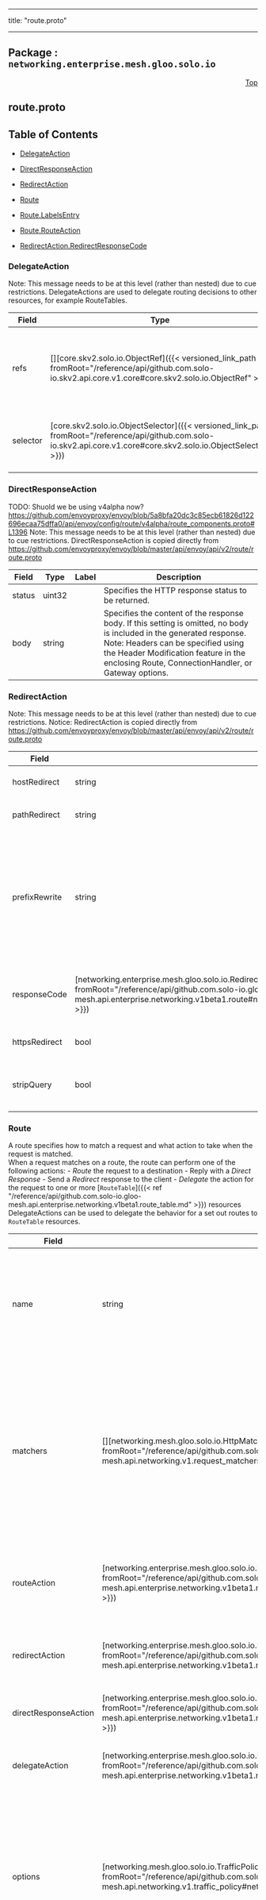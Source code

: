 
---

title: "route.proto"

---

## Package : `networking.enterprise.mesh.gloo.solo.io`



<a name="top"></a>

<a name="API Reference for route.proto"></a>
<p align="right"><a href="#top">Top</a></p>

## route.proto


## Table of Contents
  - [DelegateAction](#networking.enterprise.mesh.gloo.solo.io.DelegateAction)
  - [DirectResponseAction](#networking.enterprise.mesh.gloo.solo.io.DirectResponseAction)
  - [RedirectAction](#networking.enterprise.mesh.gloo.solo.io.RedirectAction)
  - [Route](#networking.enterprise.mesh.gloo.solo.io.Route)
  - [Route.LabelsEntry](#networking.enterprise.mesh.gloo.solo.io.Route.LabelsEntry)
  - [Route.RouteAction](#networking.enterprise.mesh.gloo.solo.io.Route.RouteAction)

  - [RedirectAction.RedirectResponseCode](#networking.enterprise.mesh.gloo.solo.io.RedirectAction.RedirectResponseCode)






<a name="networking.enterprise.mesh.gloo.solo.io.DelegateAction"></a>

### DelegateAction
Note: This message needs to be at this level (rather than nested) due to cue restrictions. DelegateActions are used to delegate routing decisions to other resources, for example RouteTables.


| Field | Type | Label | Description |
| ----- | ---- | ----- | ----------- |
| refs | [][core.skv2.solo.io.ObjectRef]({{< versioned_link_path fromRoot="/reference/api/github.com.solo-io.skv2.api.core.v1.core#core.skv2.solo.io.ObjectRef" >}}) | repeated | Delegate to the RouteTable resources with matching `name` and `namespace`. |
  | selector | [core.skv2.solo.io.ObjectSelector]({{< versioned_link_path fromRoot="/reference/api/github.com.solo-io.skv2.api.core.v1.core#core.skv2.solo.io.ObjectSelector" >}}) |  | Delegate to the RouteTables that match the given selector. |
  





<a name="networking.enterprise.mesh.gloo.solo.io.DirectResponseAction"></a>

### DirectResponseAction
TODO: Shuold we be using v4alpha now? https://github.com/envoyproxy/envoy/blob/5a8bfa20dc3c85ecb61826d122696ecaa75dffa0/api/envoy/config/route/v4alpha/route_components.proto#L1396 Note: This message needs to be at this level (rather than nested) due to cue restrictions. DirectResponseAction is copied directly from https://github.com/envoyproxy/envoy/blob/master/api/envoy/api/v2/route/route.proto


| Field | Type | Label | Description |
| ----- | ---- | ----- | ----------- |
| status | uint32 |  | Specifies the HTTP response status to be returned. |
  | body | string |  | Specifies the content of the response body. If this setting is omitted, no body is included in the generated response.<br>Note: Headers can be specified using the Header Modification feature in the enclosing Route, ConnectionHandler, or Gateway options. |
  





<a name="networking.enterprise.mesh.gloo.solo.io.RedirectAction"></a>

### RedirectAction
Note: This message needs to be at this level (rather than nested) due to cue restrictions. Notice: RedirectAction is copied directly from https://github.com/envoyproxy/envoy/blob/master/api/envoy/api/v2/route/route.proto


| Field | Type | Label | Description |
| ----- | ---- | ----- | ----------- |
| hostRedirect | string |  | The host portion of the URL will be swapped with this value. |
  | pathRedirect | string |  | The path portion of the URL will be swapped with this value. |
  | prefixRewrite | string |  | Indicates that during redirection, the matched prefix (or path) should be swapped with this value. This option allows redirect URLs be dynamically created based on the request.<br>  Pay attention to the use of trailing slashes as mentioned in   `RouteAction`'s `prefix_rewrite`. |
  | responseCode | [networking.enterprise.mesh.gloo.solo.io.RedirectAction.RedirectResponseCode]({{< versioned_link_path fromRoot="/reference/api/github.com.solo-io.gloo-mesh.api.enterprise.networking.v1beta1.route#networking.enterprise.mesh.gloo.solo.io.RedirectAction.RedirectResponseCode" >}}) |  | The HTTP status code to use in the redirect response. The default response code is MOVED_PERMANENTLY (301). |
  | httpsRedirect | bool |  | The scheme portion of the URL will be swapped with "https". |
  | stripQuery | bool |  | Indicates that during redirection, the query portion of the URL will be removed. Default value is false. |
  





<a name="networking.enterprise.mesh.gloo.solo.io.Route"></a>

### Route
A route specifies how to match a request and what action to take when the request is matched.<br>When a request matches on a route, the route can perform one of the following actions: - *Route* the request to a destination - Reply with a *Direct Response* - Send a *Redirect* response to the client - *Delegate* the action for the request to one or more [`RouteTable`]({{< ref "/reference/api/github.com.solo-io.gloo-mesh.api.enterprise.networking.v1beta1.route_table.md" >}}) resources DelegateActions can be used to delegate the behavior for a set out routes to `RouteTable` resources.


| Field | Type | Label | Description |
| ----- | ---- | ----- | ----------- |
| name | string |  | The name provides a convenience for users to be able to refer to a route by name. It includes names of VS, Route, and RouteTable ancestors of the Route. |
  | matchers | [][networking.mesh.gloo.solo.io.HttpMatcher]({{< versioned_link_path fromRoot="/reference/api/github.com.solo-io.gloo-mesh.api.networking.v1.request_matchers#networking.mesh.gloo.solo.io.HttpMatcher" >}}) | repeated | Matchers contain parameters for matching requests (i.e., based on HTTP path, headers, etc.). If empty, the route will match all requests (i.e, a single "/" path prefix matcher). For delegated routes, any parent matcher must have a `prefix` path matcher. |
  | routeAction | [networking.enterprise.mesh.gloo.solo.io.Route.RouteAction]({{< versioned_link_path fromRoot="/reference/api/github.com.solo-io.gloo-mesh.api.enterprise.networking.v1beta1.route#networking.enterprise.mesh.gloo.solo.io.Route.RouteAction" >}}) |  | This action is the primary action to be selected for most routes. The RouteAction tells the proxy to route requests to an upstream. |
  | redirectAction | [networking.enterprise.mesh.gloo.solo.io.RedirectAction]({{< versioned_link_path fromRoot="/reference/api/github.com.solo-io.gloo-mesh.api.enterprise.networking.v1beta1.route#networking.enterprise.mesh.gloo.solo.io.RedirectAction" >}}) |  | Redirect actions tell the proxy to return a redirect response to the downstream client. |
  | directResponseAction | [networking.enterprise.mesh.gloo.solo.io.DirectResponseAction]({{< versioned_link_path fromRoot="/reference/api/github.com.solo-io.gloo-mesh.api.enterprise.networking.v1beta1.route#networking.enterprise.mesh.gloo.solo.io.DirectResponseAction" >}}) |  | Return an arbitrary HTTP response directly, without proxying. |
  | delegateAction | [networking.enterprise.mesh.gloo.solo.io.DelegateAction]({{< versioned_link_path fromRoot="/reference/api/github.com.solo-io.gloo-mesh.api.enterprise.networking.v1beta1.route#networking.enterprise.mesh.gloo.solo.io.DelegateAction" >}}) |  | Delegate routing actions for the given matcher to one or more RouteTables. |
  | options | [networking.mesh.gloo.solo.io.TrafficPolicySpec.Policy]({{< versioned_link_path fromRoot="/reference/api/github.com.solo-io.gloo-mesh.api.networking.v1.traffic_policy#networking.mesh.gloo.solo.io.TrafficPolicySpec.Policy" >}}) |  | Route Options extend the behavior of routes. Route options include configuration such as retries, rate limiting, and request/response transformation. RouteOption behavior will be inherited by delegated routes which do not specify their own `options` |
  | labels | [][networking.enterprise.mesh.gloo.solo.io.Route.LabelsEntry]({{< versioned_link_path fromRoot="/reference/api/github.com.solo-io.gloo-mesh.api.enterprise.networking.v1beta1.route#networking.enterprise.mesh.gloo.solo.io.Route.LabelsEntry" >}}) | repeated | Route level labels. Can be used by other resources (eg a TrafficPolicy) to select specific routes within a given gateway object. |
  





<a name="networking.enterprise.mesh.gloo.solo.io.Route.LabelsEntry"></a>

### Route.LabelsEntry



| Field | Type | Label | Description |
| ----- | ---- | ----- | ----------- |
| key | string |  |  |
  | value | string |  |  |
  





<a name="networking.enterprise.mesh.gloo.solo.io.Route.RouteAction"></a>

### Route.RouteAction
RouteActions are used to route matched requests to upstreams.


| Field | Type | Label | Description |
| ----- | ---- | ----- | ----------- |
| destinations | [][networking.mesh.gloo.solo.io.WeightedDestination]({{< versioned_link_path fromRoot="/reference/api/github.com.solo-io.gloo-mesh.api.networking.v1.weighed_destination#networking.mesh.gloo.solo.io.WeightedDestination" >}}) | repeated | Defines the destination upstream for routing Some destinations require additional configuration for the route (e.g. AWS upstreams require a function name to be specified). |
  




 <!-- end messages -->


<a name="networking.enterprise.mesh.gloo.solo.io.RedirectAction.RedirectResponseCode"></a>

### RedirectAction.RedirectResponseCode


| Name | Number | Description |
| ---- | ------ | ----------- |
| MOVED_PERMANENTLY | 0 | Moved Permanently HTTP Status Code - 301. |
| FOUND | 1 | Found HTTP Status Code - 302. |
| SEE_OTHER | 2 | See Other HTTP Status Code - 303. |
| TEMPORARY_REDIRECT | 3 | Temporary Redirect HTTP Status Code - 307. |
| PERMANENT_REDIRECT | 4 | Permanent Redirect HTTP Status Code - 308. |


 <!-- end enums -->

 <!-- end HasExtensions -->

 <!-- end services -->

